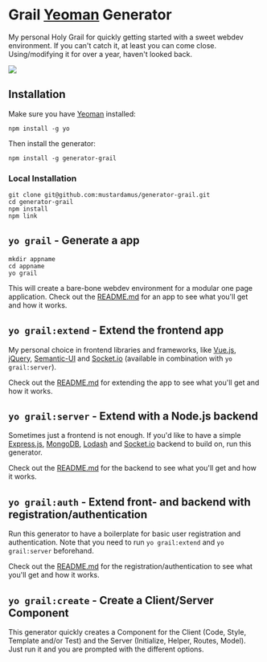 # Grail [Yeoman](http://yeoman.io/) Generator

My personal Holy Grail for quickly getting started with a sweet webdev
environment. If you can't catch it, at least you can come close. Using/modifying
it for over a year, haven't looked back.

![](https://camo.githubusercontent.com/87f28a72cfc754122b0ce1611c402e94367ccf06/687474703a2f2f7777772e74696d6573686967686572656475636174696f6e2e636f2e756b2f50696374757265732f7765622f6e2f752f6b2f6e6577735f31385f3236303131322e6a7067)

## Installation

Make sure you have [Yeoman](http://yeoman.io/) installed:

    npm install -g yo

Then install the generator:

    npm install -g generator-grail

### Local Installation

    git clone git@github.com:mustardamus/generator-grail.git
    cd generator-grail
    npm install
    npm link

## `yo grail` - Generate a app

    mkdir appname
    cd appname
    yo grail

This will create a bare-bone webdev environment for a modular one page
application. Check out the [README.md](./app/templates/README.md) for an app to
see what you'll get and how it works.

## `yo grail:extend` - Extend the frontend app

My personal choice in frontend libraries and frameworks, like
[Vue.js](http://vuejs.org/guide/), [jQuery](https://jquery.com/),
[Semantic-UI](http://semantic-ui.com/) and [Socket.io](http://socket.io/docs/)
(available in combination with `yo grail:server`).

Check out the [README.md](./extend/templates/README.md)
for extending the app to see what you'll get and how it works.

## `yo grail:server` - Extend with a Node.js backend

Sometimes just a frontend is not enough. If you'd like to have a simple
[Express.js](http://expressjs.com/), [MongoDB](https://www.mongodb.org/),
[Lodash](https://lodash.com/docs) and [Socket.io](http://socket.io/docs/)
backend to build on, run this generator.

Check out the [README.md](./server/templates/README.md)
for the backend to see what you'll get and how it works.

## `yo grail:auth` - Extend front- and backend with registration/authentication

Run this generator to have a boilerplate for basic user registration and
authentication. Note that you need to run `yo grail:extend` and
`yo grail:server` beforehand.

Check out the [README.md](./auth/templates/README.md)
for the registration/authentication to see what you'll get and how it works.

## `yo grail:create` - Create a Client/Server Component

This generator quickly creates a Component for the Client (Code, Style, Template
and/or Test) and the Server (Initialize, Helper, Routes, Model). Just run it and
you are prompted with the different options.
